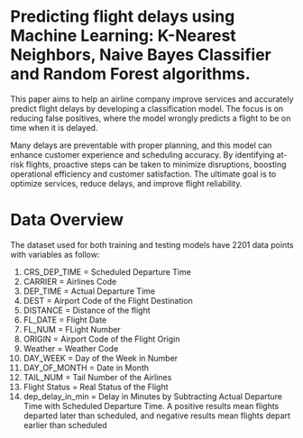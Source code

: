 # Predicting flight delays using Machine Learning: K-Nearest Neighbors, Naive Bayes Classifier and Random Forest algorithms.

This paper aims to help an airline company improve services and accurately predict flight delays by developing a classification model. The focus is on reducing false positives, where the model wrongly predicts a flight to be on time when it is delayed.

Many delays are preventable with proper planning, and this model can enhance customer experience and scheduling accuracy. By identifying at-risk flights, proactive steps can be taken to minimize disruptions, boosting operational efficiency and customer satisfaction. The ultimate goal is to optimize services, reduce delays, and improve flight reliability.

# Data Overview
The dataset used for both training and testing models have 2201 data points with variables as follow:

1. CRS_DEP_TIME = Scheduled Departure Time
2. CARRIER = Airlines Code
3. DEP_TIME = Actual Departure Time
4. DEST = Airport Code of the Flight Destination
5. DISTANCE = Distance of the flight
6. FL_DATE = Flight Date
7. FL_NUM = FLight Number
8. ORIGIN = Airport Code of the Flight Origin
9. Weather = Weather Code
10. DAY_WEEK = Day of the Week in Number
11. DAY_OF_MONTH = Date in Month
12. TAIL_NUM = Tail Number of the Airlines
13. Flight Status = Real Status of the Flight
14. dep_delay_in_min = Delay in Minutes by Subtracting Actual Departure Time with Scheduled Departure Time. A positive results mean flights departed later than scheduled, and negative results mean flights depart earlier than scheduled
